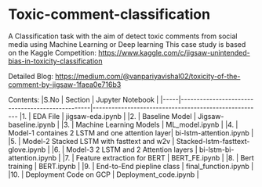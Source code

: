 # Toxic-comment-classification
A Classification task with the aim of detect toxic comments from social media using Machine Learning or Deep learning
This case study is based on the Kaggle Competition: https://www.kaggle.com/c/jigsaw-unintended-bias-in-toxicity-classification

Detailed Blog: https://medium.com/@vanpariyavishal02/toxicity-of-the-comment-by-jigsaw-1faea0e716b3

Contents:
|S.No |	Section                                         |	Jupyter Notebook                                     |
|-----|-------------------------------------------------|------------------------------------------------------
|1.   | EDA File                                        | jigsaw-eda.ipynb                                     |
|2.   | Baseline Model                                  | Jigsaw-baseline.ipynb                                |
|3.   | Machine Learning Models                         | ML_model.ipynb                                       |
|4.   | Model-1 containes 2 LSTM and one attention layer| bi-lstm-attention.ipynb                              |
|5.   | Model-2 Stacked LSTM with fasttext and w2v      | Stacked-lstm-fasttext-glove.ipynb                    |
|6.   | Model-3 2 LSTM and 2 Attention layers           | bi-lstm-bi-attention.ipynb                           |
|7.   | Feature extraction for BERT                     | BERT_FE.ipynb                                        |
|8.   | Bert training                                   | BERT.ipynb                                           |
|9.   | End-to-End piepline class                       | final_function.ipynb                                 |
|10.  | Deployment Code on GCP                          | Deployment_code.ipynb                                |
